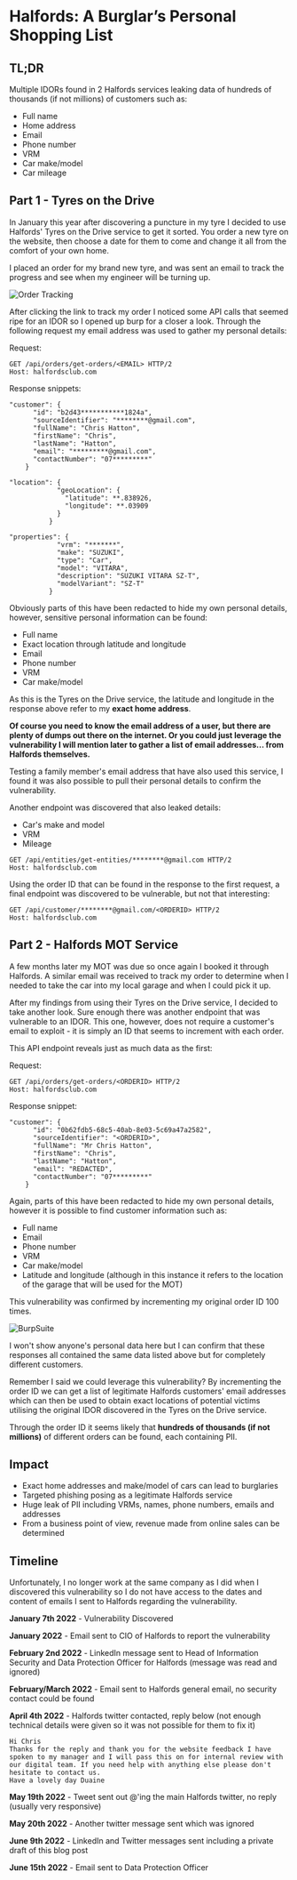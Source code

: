 # Halfords: A Burglar’s Personal Shopping List

## TL;DR

Multiple IDORs found in 2 Halfords services leaking data of hundreds of thousands (if not millions) of customers such as:

- Full name
- Home address
- Email
- Phone number
- VRM
- Car make/model
- Car mileage

## Part 1 - Tyres on the Drive

In January this year after discovering a puncture in my tyre I decided to use Halfords' Tyres on the Drive service to get it sorted. You order a new tyre on the website, then choose a date for them to come and change it all from the comfort of your own home.

I placed an order for my brand new tyre, and was sent an email to track the progress and see when my engineer will be turning up.

![Order Tracking](images/ordertrack.png)

After clicking the link to track my order I noticed some API calls that seemed ripe for an IDOR so I opened up burp for a closer a look. Through the following request my email address was used to gather my personal details:

Request:

```
GET /api/orders/get-orders/<EMAIL> HTTP/2
Host: halfordsclub.com
```

Response snippets:

```
"customer": {
      "id": "b2d43***********1824a",
      "sourceIdentifier": "********@gmail.com",
      "fullName": "Chris Hatton",
      "firstName": "Chris",
      "lastName": "Hatton",
      "email": "*********@gmail.com",
      "contactNumber": "07*********"
    }
```

```
"location": {
            "geoLocation": {
              "latitude": **.838926,
              "longitude": **.03909
            }
          }
```

```
"properties": {
            "vrm": "*******",
            "make": "SUZUKI",
            "type": "Car",
            "model": "VITARA",
            "description": "SUZUKI VITARA SZ-T",
            "modelVariant": "SZ-T"
          }
```

Obviously parts of this have been redacted to hide my own personal details, however, sensitive personal information can be found:

- Full name
- Exact location through latitude and longitude
- Email
- Phone number
- VRM
- Car make/model

As this is the Tyres on the Drive service, the latitude and longitude in the response above refer to my **exact home address**.

**Of course you need to know the email address of a user, but there are plenty of dumps out there on the internet. Or you could just leverage the vulnerability I will mention later to gather a list of email addresses... from Halfords themselves.**

Testing a family member's email address that have also used this service, I found it was also possible to pull their personal details to confirm the vulnerability.

Another endpoint was discovered that also leaked details:

- Car's make and model
- VRM
- Mileage

```
GET /api/entities/get-entities/********@gmail.com HTTP/2
Host: halfordsclub.com
```

Using the order ID that can be found in the response to the first request, a final endpoint was discovered to be vulnerable, but not that interesting:

```
GET /api/customer/********@gmail.com/<ORDERID> HTTP/2
Host: halfordsclub.com
```

## Part 2 - Halfords MOT Service

A few months later my MOT was due so once again I booked it through Halfords. A similar email was received to track my order to determine when I needed to take the car into my local garage and when I could pick it up.

After my findings from using their Tyres on the Drive service, I decided to take another look. Sure enough there was another endpoint that was vulnerable to an IDOR.
This one, however, does not require a customer's email to exploit - it is simply an ID that seems to increment with each order.

This API endpoint reveals just as much data as the first:

Request:

```
GET /api/orders/get-orders/<ORDERID> HTTP/2
Host: halfordsclub.com
```

Response snippet:

```
"customer": {
      "id": "0b62fdb5-68c5-40ab-8e03-5c69a47a2582",
      "sourceIdentifier": "<ORDERID>",
      "fullName": "Mr Chris Hatton",
      "firstName": "Chris",
      "lastName": "Hatton",
      "email": "REDACTED",
      "contactNumber": "07*********"
    }
```

Again, parts of this have been redacted to hide my own personal details, however it is possible to find customer information such as:

- Full name
- Email
- Phone number
- VRM
- Car make/model
- Latitude and longitude (although in this instance it refers to the location of the garage that will be used for the MOT)

This vulnerability was confirmed by incrementing my original order ID 100 times.

![BurpSuite](images/burpsuite.png)

I won't show anyone's personal data here but I can confirm that these responses all contained the same data listed above but for completely different customers.

Remember I said we could leverage this vulnerability? By incrementing the order ID we can get a list of legitimate Halfords customers' email addresses which can then be used to obtain exact locations of potential victims utilising the original IDOR discovered in the Tyres on the Drive service.

Through the order ID it seems likely that **hundreds of thousands (if not millions)** of different orders can be found, each containing PII.

## Impact

- Exact home addresses and make/model of cars can lead to burglaries
- Targeted phishing posing as a legitimate Halfords service
- Huge leak of PII including VRMs, names, phone numbers, emails and addresses
- From a business point of view, revenue made from online sales can be determined

## Timeline

Unfortunately, I no longer work at the same company as I did when I discovered this vulnerability so I do not have access to the dates and content of emails I sent to Halfords regarding the vulnerability.

**January 7th 2022** - Vulnerability Discovered

**January 2022** - Email sent to CIO of Halfords to report the vulnerability

**February 2nd 2022** - LinkedIn message sent to Head of Information Security and Data Protection Officer for Halfords (message was read and ignored)

**February/March 2022** - Email sent to Halfords general email, no security contact could be found

**April 4th 2022** - Halfords twitter contacted, reply below (not enough technical details were given so it was not possible for them to fix it)


```
Hi Chris
Thanks for the reply and thank you for the website feedback I have spoken to my manager and I will pass this on for internal review with our digital team. If you need help with anything else please don't hesitate to contact us.
Have a lovely day Duaine
```

**May 19th 2022** - Tweet sent out @'ing the main Halfords twitter, no reply (usually very responsive)

**May 20th 2022** - Another twitter message sent which was ignored

**June 9th 2022** - LinkedIn and Twitter messages sent including a private draft of this blog post

**June 15th 2022** - Email sent to Data Protection Officer
